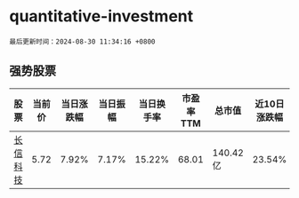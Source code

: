 # quantitative-investment

`最后更新时间：2024-08-30 11:34:16 +0800`

## 强势股票

|股票|当前价|当日涨跌幅|当日振幅|当日换手率|市盈率TTM|总市值|近10日涨跌幅|
|----|----|----|----|----|----|----|----|
|[长信科技](https://xueqiu.com/S/SZ300088)|5.72|7.92%|7.17%|15.22%|68.01|140.42亿|23.54%|
